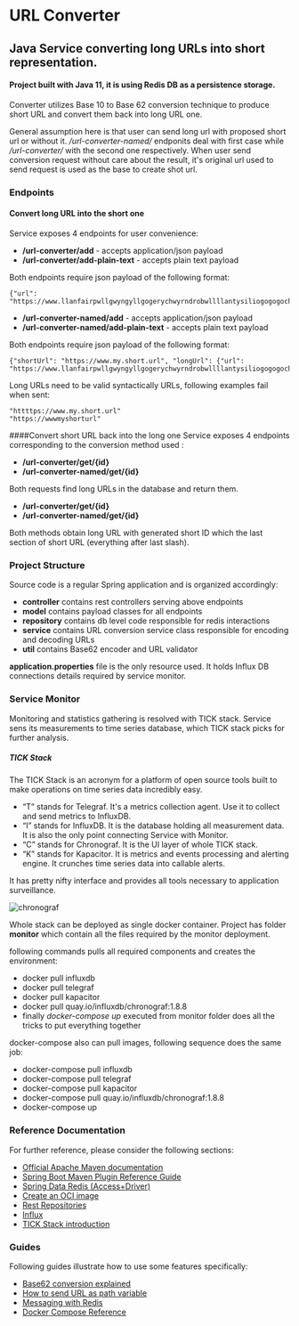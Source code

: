 # URL Converter

## Java Service converting long URLs into short representation.
 
#### Project built with Java 11, it is using Redis DB as a persistence storage.

Converter utilizes Base 10 to Base 62 conversion technique to produce short URL and convert them back into long URL one.

General assumption here is that user can send long url with proposed short url or without it.
_/url-converter-named/_ endponits deal with first case while _/url-converter/_ with the second one respectively. 
When user send conversion request without care about the result, it's original url used to send request is used
as the base to create shot url.  

### Endpoints

#### Convert long URL into the short one
Service exposes 4 endpoints for user convenience:

*  **/url-converter/add** - accepts application/json payload
*  **/url-converter/add-plain-text** - accepts plain text payload

Both endpoints require json payload of the following format:
    
    {"url": "https://www.llanfairpwllgwyngyllgogerychwyrndrobwllllantysiliogogogochuchaf.eu"}

*  **/url-converter-named/add** - accepts application/json payload
*  **/url-converter-named/add-plain-text** - accepts plain text payload

Both endpoints require json payload of the following format:
    
    {"shortUrl": "https://www.my.short.url", "longUrl": {"url": "https://www.llanfairpwllgwyngyllgogerychwyrndrobwllllantysiliogogogochuchaf.eu"}

Long URLs need to be valid syntactically URLs, following examples fail when sent:
    
    "httttps://www.my.short.url"
    "https://wwwmyshorturl"

####Convert short URL back into the long one
Service exposes 4 endpoints corresponding to the conversion method used :

* **/url-converter/get/{id}**
* **/url-converter-named/get/{id}**

Both requests find long URLs in the database and return them. 

*  **/url-converter/get/{id}** 
*  **/url-converter-named/get/{id}**

Both methods obtain long URL with generated short ID which the last section of short URL (everything after last slash).

### Project Structure
Source code is a regular Spring application and is organized accordingly:
- **controller** contains rest controllers serving above endpoints 
- **model** contains payload classes for all endpoints   
- **repository** contains db level code responsible for redis interactions
- **service** contains URL conversion service class responsible for encoding and decoding URLs
- **util** contains Base62 encoder and URL validator

**application.properties** file is the only resource used. It holds Influx DB connections details required by service monitor.

### Service Monitor

Monitoring and statistics gathering is resolved with TICK stack.
Service sens its measurements to time series database, which TICK stack picks for further analysis.   

##### TICK Stack

The TICK Stack is an acronym for a platform of open source tools built to make operations on time series data incredibly easy.
- “T” stands for Telegraf. It's a metrics collection agent. Use it to collect and send metrics to InfluxDB.
- “I” stands for InfluxDB. It is the database holding all measurement data. It is also the only point connecting Service with Monitor.
- “C” stands for Chronograf. It is the UI layer of whole TICK stack.
- “K” stands for Kapacitor. It is metrics and events processing and alerting engine. It crunches time series data into callable alerts.

It has pretty nifty interface and provides all tools necessary to application surveillance.

![chronograf](https://www.dropbox.com/s/omnqweeaz7abff4/chronografUI.png?dl=0)  

Whole stack can be deployed as single docker container.
Project has folder **monitor** which contain all the files required by the monitor deployment.

following commands pulls all required components and creates the environment:
- docker pull influxdb
- docker pull telegraf
- docker pull kapacitor
- docker pull quay.io/influxdb/chronograf:1.8.8
- finally _docker-compose up_ executed from monitor folder does all the tricks to put everything together

docker-compose also can pull images, following sequence does the same job:
- docker-compose pull influxdb
- docker-compose pull telegraf
- docker-compose pull kapacitor
- docker-compose pull quay.io/influxdb/chronograf:1.8.8
- docker-compose up



### Reference Documentation
For further reference, please consider the following sections:

* [Official Apache Maven documentation](https://maven.apache.org/guides/index.html)
* [Spring Boot Maven Plugin Reference Guide](https://docs.spring.io/spring-boot/docs/2.4.0/maven-plugin/reference/html/)
* [Spring Data Redis (Access+Driver)](https://docs.spring.io/spring-boot/docs/2.4.0/reference/htmlsingle/#boot-features-redis)
* [Create an OCI image](https://docs.spring.io/spring-boot/docs/2.4.0/maven-plugin/reference/html/#build-image)
* [Rest Repositories](https://docs.spring.io/spring-boot/docs/2.4.0/reference/htmlsingle/#howto-use-exposing-spring-data-repositories-rest-endpoint)
* [Influx](https://docs.spring.io/spring-boot/docs/2.4.0/reference/html/production-ready-features.html#production-ready-metrics-export-influx)
* [TICK Stack introduction](https://www.influxdata.com/blog/introduction-to-influxdatas-influxdb-and-tick-stack/)

### Guides
Following guides illustrate how to use some features specifically:

* [Base62 conversion explained](https://dzone.com/articles/url-shortener-detailed-explanation)
* [How to send URL as path variable](https://stackoverflow.com/questions/57212145/how-to-pass-url-as-path-variable)
* [Messaging with Redis](https://spring.io/guides/gs/messaging-redis/)
* [Docker Compose Reference](https://docs.docker.com/compose/reference/pull/)


